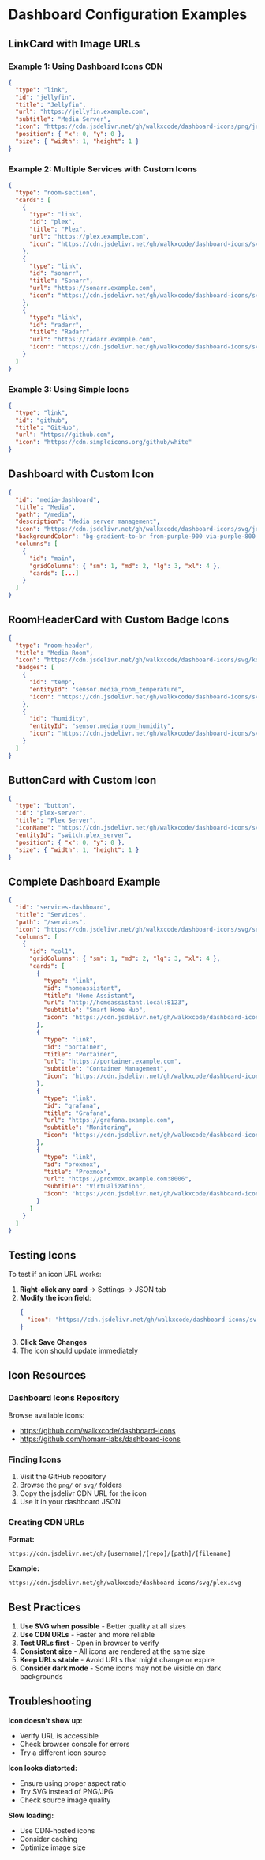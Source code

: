 # Dashboard Configuration Examples

## LinkCard with Image URLs

### Example 1: Using Dashboard Icons CDN

```json
{
  "type": "link",
  "id": "jellyfin",
  "title": "Jellyfin",
  "url": "https://jellyfin.example.com",
  "subtitle": "Media Server",
  "icon": "https://cdn.jsdelivr.net/gh/walkxcode/dashboard-icons/png/jellyfin.png",
  "position": { "x": 0, "y": 0 },
  "size": { "width": 1, "height": 1 }
}
```

### Example 2: Multiple Services with Custom Icons

```json
{
  "type": "room-section",
  "cards": [
    {
      "type": "link",
      "id": "plex",
      "title": "Plex",
      "url": "https://plex.example.com",
      "icon": "https://cdn.jsdelivr.net/gh/walkxcode/dashboard-icons/svg/plex.svg"
    },
    {
      "type": "link",
      "id": "sonarr",
      "title": "Sonarr",
      "url": "https://sonarr.example.com",
      "icon": "https://cdn.jsdelivr.net/gh/walkxcode/dashboard-icons/svg/sonarr.svg"
    },
    {
      "type": "link",
      "id": "radarr",
      "title": "Radarr",
      "url": "https://radarr.example.com",
      "icon": "https://cdn.jsdelivr.net/gh/walkxcode/dashboard-icons/svg/radarr.svg"
    }
  ]
}
```

### Example 3: Using Simple Icons

```json
{
  "type": "link",
  "id": "github",
  "title": "GitHub",
  "url": "https://github.com",
  "icon": "https://cdn.simpleicons.org/github/white"
}
```

## Dashboard with Custom Icon

```json
{
  "id": "media-dashboard",
  "title": "Media",
  "path": "/media",
  "description": "Media server management",
  "icon": "https://cdn.jsdelivr.net/gh/walkxcode/dashboard-icons/svg/jellyfin.svg",
  "backgroundColor": "bg-gradient-to-br from-purple-900 via-purple-800 to-violet-900",
  "columns": [
    {
      "id": "main",
      "gridColumns": { "sm": 1, "md": 2, "lg": 3, "xl": 4 },
      "cards": [...]
    }
  ]
}
```

## RoomHeaderCard with Custom Badge Icons

```json
{
  "type": "room-header",
  "title": "Media Room",
  "icon": "https://cdn.jsdelivr.net/gh/walkxcode/dashboard-icons/svg/kodi.svg",
  "badges": [
    {
      "id": "temp",
      "entityId": "sensor.media_room_temperature",
      "icon": "https://cdn.jsdelivr.net/gh/walkxcode/dashboard-icons/svg/temperature.svg"
    },
    {
      "id": "humidity",
      "entityId": "sensor.media_room_humidity",
      "icon": "https://cdn.jsdelivr.net/gh/walkxcode/dashboard-icons/svg/humidity.svg"
    }
  ]
}
```

## ButtonCard with Custom Icon

```json
{
  "type": "button",
  "id": "plex-server",
  "title": "Plex Server",
  "iconName": "https://cdn.jsdelivr.net/gh/walkxcode/dashboard-icons/svg/plex.svg",
  "entityId": "switch.plex_server",
  "position": { "x": 0, "y": 0 },
  "size": { "width": 1, "height": 1 }
}
```

## Complete Dashboard Example

```json
{
  "id": "services-dashboard",
  "title": "Services",
  "path": "/services",
  "icon": "https://cdn.jsdelivr.net/gh/walkxcode/dashboard-icons/svg/server.svg",
  "columns": [
    {
      "id": "col1",
      "gridColumns": { "sm": 1, "md": 2, "lg": 3, "xl": 4 },
      "cards": [
        {
          "type": "link",
          "id": "homeassistant",
          "title": "Home Assistant",
          "url": "http://homeassistant.local:8123",
          "subtitle": "Smart Home Hub",
          "icon": "https://cdn.jsdelivr.net/gh/walkxcode/dashboard-icons/svg/home-assistant.svg"
        },
        {
          "type": "link",
          "id": "portainer",
          "title": "Portainer",
          "url": "https://portainer.example.com",
          "subtitle": "Container Management",
          "icon": "https://cdn.jsdelivr.net/gh/walkxcode/dashboard-icons/svg/portainer.svg"
        },
        {
          "type": "link",
          "id": "grafana",
          "title": "Grafana",
          "url": "https://grafana.example.com",
          "subtitle": "Monitoring",
          "icon": "https://cdn.jsdelivr.net/gh/walkxcode/dashboard-icons/svg/grafana.svg"
        },
        {
          "type": "link",
          "id": "proxmox",
          "title": "Proxmox",
          "url": "https://proxmox.example.com:8006",
          "subtitle": "Virtualization",
          "icon": "https://cdn.jsdelivr.net/gh/walkxcode/dashboard-icons/svg/proxmox.svg"
        }
      ]
    }
  ]
}
```

## Testing Icons

To test if an icon URL works:

1. **Right-click any card** → Settings → JSON tab
2. **Modify the icon field**:
   ```json
   {
     "icon": "https://cdn.jsdelivr.net/gh/walkxcode/dashboard-icons/svg/jellyfin.svg"
   }
   ```
3. **Click Save Changes**
4. The icon should update immediately

## Icon Resources

### Dashboard Icons Repository
Browse available icons:
- https://github.com/walkxcode/dashboard-icons
- https://github.com/homarr-labs/dashboard-icons

### Finding Icons
1. Visit the GitHub repository
2. Browse the `png/` or `svg/` folders
3. Copy the jsdelivr CDN URL for the icon
4. Use it in your dashboard JSON

### Creating CDN URLs

**Format:**
```
https://cdn.jsdelivr.net/gh/[username]/[repo]/[path]/[filename]
```

**Example:**
```
https://cdn.jsdelivr.net/gh/walkxcode/dashboard-icons/svg/plex.svg
```

## Best Practices

1. **Use SVG when possible** - Better quality at all sizes
2. **Use CDN URLs** - Faster and more reliable
3. **Test URLs first** - Open in browser to verify
4. **Consistent size** - All icons are rendered at the same size
5. **Keep URLs stable** - Avoid URLs that might change or expire
6. **Consider dark mode** - Some icons may not be visible on dark backgrounds

## Troubleshooting

**Icon doesn't show up:**
- Verify URL is accessible
- Check browser console for errors
- Try a different icon source

**Icon looks distorted:**
- Ensure using proper aspect ratio
- Try SVG instead of PNG/JPG
- Check source image quality

**Slow loading:**
- Use CDN-hosted icons
- Consider caching
- Optimize image size

